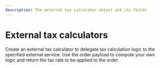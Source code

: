 ```yaml
---
description: The external tax calculator object and its fields
---
```


# External tax calculators

Create an external tax calculator to delegate tax calculation logic to the specified external service. Use the order payload to compute your own logic and return the tax rate to be applied to the order.


